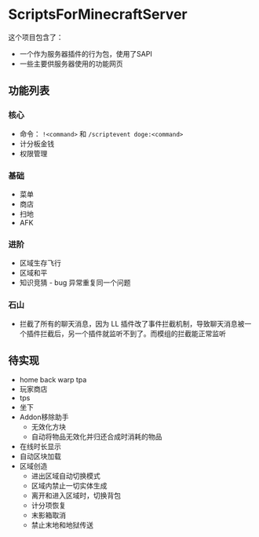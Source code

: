 # ScriptsForMinecraftServer
这个项目包含了：
 - 一个作为服务器插件的行为包，使用了SAPI
 - 一些主要供服务器使用的功能网页

## 功能列表

### 核心

- 命令： `!<command>` 和 `/scriptevent doge:<command>`
- 计分板金钱
- 权限管理

### 基础

 - 菜单
 - 商店
 - 扫地
 - AFK

### 进阶 

 - 区域生存飞行
 - 区域和平
 - 知识竞猜 - bug 异常重复同一个问题

### 石山

- 拦截了所有的聊天消息，因为 LL 插件改了事件拦截机制，导致聊天消息被一个插件拦截后，另一个插件就监听不到了。而模组的拦截能正常监听

## 待实现
 - home back warp tpa
 - 玩家商店
 - tps
 - 坐下
 - Addon移除助手
   - 无效化方块
   - 自动将物品无效化并归还合成时消耗的物品
 - 在线时长显示
 - 自动区块加载
 - 区域创造
   - 进出区域自动切换模式
   - 区域内禁止一切实体生成
   - 离开和进入区域时，切换背包
   - 计分项恢复
   - 末影箱取消
   - 禁止末地和地狱传送
